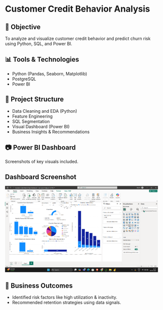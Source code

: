 # Customer Credit Behavior Analysis

## 📌 Objective
To analyze and visualize customer credit behavior and predict churn risk using Python, SQL, and Power BI.

## 📊 Tools & Technologies
- Python (Pandas, Seaborn, Matplotlib)
- PostgreSQL
- Power BI

## 📁 Project Structure
- Data Cleaning and EDA (Python)
- Feature Engineering
- SQL Segmentation
- Visual Dashboard (Power BI)
- Business Insights & Recommendations

## 📷 Power BI Dashboard
Screenshots of key visuals included.

## Dashboard Screenshot
![System Diagram](Dashboard_Screenshot.png)

## 📄 Business Outcomes
- Identified risk factors like high utilization & inactivity.
- Recommended retention strategies using data signals.
